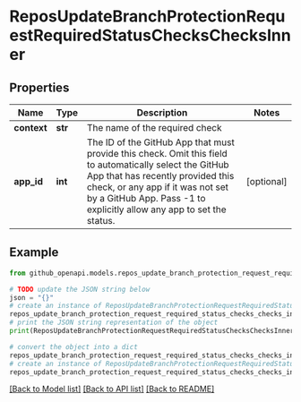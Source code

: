 # ReposUpdateBranchProtectionRequestRequiredStatusChecksChecksInner


## Properties

Name | Type | Description | Notes
------------ | ------------- | ------------- | -------------
**context** | **str** | The name of the required check | 
**app_id** | **int** | The ID of the GitHub App that must provide this check. Omit this field to automatically select the GitHub App that has recently provided this check, or any app if it was not set by a GitHub App. Pass -1 to explicitly allow any app to set the status. | [optional] 

## Example

```python
from github_openapi.models.repos_update_branch_protection_request_required_status_checks_checks_inner import ReposUpdateBranchProtectionRequestRequiredStatusChecksChecksInner

# TODO update the JSON string below
json = "{}"
# create an instance of ReposUpdateBranchProtectionRequestRequiredStatusChecksChecksInner from a JSON string
repos_update_branch_protection_request_required_status_checks_checks_inner_instance = ReposUpdateBranchProtectionRequestRequiredStatusChecksChecksInner.from_json(json)
# print the JSON string representation of the object
print(ReposUpdateBranchProtectionRequestRequiredStatusChecksChecksInner.to_json())

# convert the object into a dict
repos_update_branch_protection_request_required_status_checks_checks_inner_dict = repos_update_branch_protection_request_required_status_checks_checks_inner_instance.to_dict()
# create an instance of ReposUpdateBranchProtectionRequestRequiredStatusChecksChecksInner from a dict
repos_update_branch_protection_request_required_status_checks_checks_inner_from_dict = ReposUpdateBranchProtectionRequestRequiredStatusChecksChecksInner.from_dict(repos_update_branch_protection_request_required_status_checks_checks_inner_dict)
```
[[Back to Model list]](../README.md#documentation-for-models) [[Back to API list]](../README.md#documentation-for-api-endpoints) [[Back to README]](../README.md)


